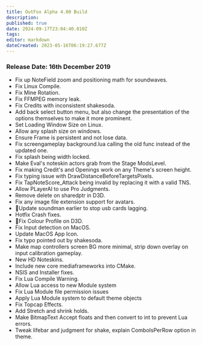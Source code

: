 ```yaml
---
title: OutFox Alpha 4.00 Build
description: 
published: true
date: 2024-09-17T23:04:40.010Z
tags: 
editor: markdown
dateCreated: 2023-05-16T06:19:27.677Z
---
```


### Release Date: 16th December 2019
*   Fix up NoteField zoom and positioning math for soundwaves.
*   Fix Linux Compile.
*   Fix Mine Rotation.
*   Fix FFMPEG memory leak.
*   Fix Credits with inconsistent shakesoda.
*   Add back select button menu, but also change the presentation of the options themselves to make it more prominent.
*   Set Loading Window Size on Linux.
*   Allow any splash size on windows.
*   Ensure Frame is persistent and not lose data.
*   Fix screengameplay background.lua calling the old func instead of the updated one.
*   Fix splash being width locked.
*   Make Eval's noteskin actors grab from the Stage ModsLevel.
*   Fix making Credit's and Openings work on any Theme's screen height.
*   Fix typing issue with DrawDistanceBeforeTargetsPixels.
*   Fix TapNoteScore\_Attack being invalid by replacing it with a valid TNS.
*   Allow PLayerAI to use Pro Judgments.
*   Remove delete on sharedptr in D3D.
*   Fix any image file extension support for avatars.
*   🐉Update soundman earlier to stop usb cards lagging.
*   Hotfix Crash fixes.
*   🐉Fix Colour Profile on D3D.
*   Fix Input detection on MacOS.
*   Update MacOS App Icon.
*   Fix typo pointed out by shakesoda.
*   Make map controllers screen BG more minimal, strip down overlay on input calibration gameplay.
*   New HD Noteskins.
*   Include new core mediaframeworks into CMake.
*   NSIS and Installer fixes.
*   Fix Lua Compile Warning.
*   Allow Lua access to new Module system
*   Fix Lua Module file permission issues
*   Apply Lua Module system to default theme objects
*   Fix Topcap Effects.
*   Add Stretch and shrink holds.
*   Make BitmapText Accept floats and then convert to int to prevent Lua errors.
*   Tweak lifebar and judgment for shake, explain ComboIsPerRow option in theme.